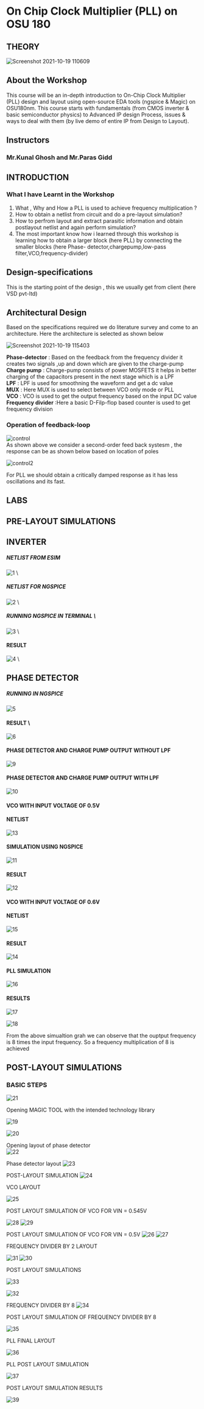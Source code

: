 # On Chip Clock Multiplier (PLL) on OSU 180 

## THEORY
 ![Screenshot 2021-10-19 110609](https://user-images.githubusercontent.com/64180927/137849917-61ecb4f1-148b-48bd-a001-a5b2c4fae571.png)

 
 ## About the Workshop 
This course will be an in-depth introduction to On-Chip Clock Multiplier (PLL) design and layout using open-source EDA tools (ngspice & Magic) on OSU180nm. This course starts with fundamentals (from CMOS inverter & basic semiconductor physics) to Advanced IP design Process, issues & ways to deal with them (by live demo of entire IP from Design to Layout).

##   Instructors 
###  Mr.Kunal Ghosh and Mr.Paras Gidd

## INTRODUCTION 
###  What I have Learnt in the Workshop  

1) What , Why and How a PLL is used to achieve frequency multiplication ?
2) How to obtain a netlist from circuit and do a pre-layout simulation?
3) How to perfrom layout and extract parasitic information and obtain postlayout netlist and again perform simulation? 
4) The most important know how i learned through this workshop is learning how to obtain a larger block (here PLL) by connecting the smaller blocks (here Phase-   detector,chargepump,low-pass filter,VCO,frequency-divider) 

## Design-specifications 
This is the starting point of the design , this we usually get from client (here VSD pvt-ltd) 

## Architectural Design 
Based on the specifications required we do literature survey and come to an architecture. Here the architecture is selected as shown below

![Screenshot 2021-10-19 115403](https://user-images.githubusercontent.com/64180927/137855012-270feb3f-0daa-43f7-8957-79c0f0c76d04.png) 

 **Phase-detector** : Based on the feedback from the frequency divider it creates two signals ,up and down which are given to the charge-pump\
 **Charge pump**  : Charge-pump consists of power MOSFETS it helps in better charging of the capacitors present in the next stage which is a LPF\
 **LPF** : LPF is used for smoothning the waveform and get a dc value \
 **MUX** : Here MUX is used to select between VCO only mode or PLL \
 **VCO** : VCO is used to get the output frequency based on the input DC value \
 **Frequency divider** :Here a basic D-Filp-flop based counter is used to get frequency division 
 
 ### Operation of feedback-loop 
![control](https://user-images.githubusercontent.com/64180927/137863054-f5a5a0da-3443-4501-ba7a-92bc1f077879.png) \
As shown above we consider a second-order feed back systesm , the response can be as shown below based on location of  poles  

![control2](https://user-images.githubusercontent.com/64180927/137864295-6423c779-f8c2-40cd-afb0-53fd176795c8.png) 

For PLL we should obtain a critically damped response as it has less oscillations and its fast. 

## LABS 
## PRE-LAYOUT SIMULATIONS 

## INVERTER 

##### NETLIST FROM ESIM 
![1](https://user-images.githubusercontent.com/64180927/137866353-9127cbfe-92c7-4187-9a1b-9120bb284923.png) \ 

##### NETLIST FOR  NGSPICE 
![2](https://user-images.githubusercontent.com/64180927/137866440-22af5903-be15-4664-bf41-a0b553cc3799.png) \ 

##### RUNNING NGSPICE IN TERMINAL \
 
![3](https://user-images.githubusercontent.com/64180927/137866492-fb61304f-7787-433a-80cd-6b08fa057461.png) \

#### RESULT  

![4](https://user-images.githubusercontent.com/64180927/137866556-5c38e214-d259-44c4-a194-7eaad652361a.png) \ 

## PHASE DETECTOR   

##### RUNNING IN NGSPICE  

![5](https://user-images.githubusercontent.com/64180927/137888350-925fa14d-625a-4bcc-abf3-705eb71ce1db.png) 

#### RESULT \ 


![6](https://user-images.githubusercontent.com/64180927/137888425-70893178-20ca-42de-8cd2-535c71bceaed.png)

####  PHASE DETECTOR AND CHARGE PUMP OUTPUT  WITHOUT LPF  


![9](https://user-images.githubusercontent.com/64180927/137888762-45ec1f6f-13c6-43e3-a70b-182d2bc1fa8e.png) 

#### PHASE DETECTOR AND CHARGE PUMP OUTPUT WITH LPF 


![10](https://user-images.githubusercontent.com/64180927/137888957-26cdbf28-075b-4f62-a788-e98e33c07083.png)

#### VCO WITH INPUT VOLTAGE OF 0.5V  
#### NETLIST 

![13](https://user-images.githubusercontent.com/64180927/137889159-e2fe3f9a-0d7d-4456-8263-d0ba521930f7.png)

#### SIMULATION USING NGSPICE 
![11](https://user-images.githubusercontent.com/64180927/137889450-7fab236d-923d-4686-b80f-aaf953e3a71c.png)

#### RESULT 
![12](https://user-images.githubusercontent.com/64180927/137889545-17652d3f-b289-4afe-bab9-d57cad00634e.png)


#### VCO WITH INPUT VOLTAGE OF 0.6V  
#### NETLIST 

![15](https://user-images.githubusercontent.com/64180927/137889639-e23de1b8-25ce-4503-89e6-ed3e78dbb168.png)

#### RESULT 

![14](https://user-images.githubusercontent.com/64180927/137889722-86a4a1f7-6714-4013-ba63-0212494fad28.png) 

#### PLL SIMULATION 


![16](https://user-images.githubusercontent.com/64180927/137890029-5e5584c3-9409-4887-89f5-ecd1d53bed24.png)

#### RESULTS 

![17](https://user-images.githubusercontent.com/64180927/137890096-cf0ba1d7-d761-40a4-8e05-d031560a5204.png)

![18](https://user-images.githubusercontent.com/64180927/137890116-d43b0fdd-af94-43e9-91f6-153592311440.png)

From the above simualtion grah we can observe that the  ouptput frequency is 8 times the input frequency. So a frequency multiplication of 8 is achieved 
## POST-LAYOUT SIMULATIONS  
### BASIC STEPS

![21](https://user-images.githubusercontent.com/64180927/137895963-fe17935a-2bcd-4a9c-8f00-20a260b31bc7.png)

Opening MAGIC TOOL with the intended technology library

![19](https://user-images.githubusercontent.com/64180927/137894528-cd532396-23f3-4b9b-bbba-9c3e437debdb.png)

![20](https://user-images.githubusercontent.com/64180927/137894571-6a60cbee-0b1b-484f-9cc1-a6b2b61d24c0.png)

Opening layout of phase detector  
![22](https://user-images.githubusercontent.com/64180927/137900202-30a5873c-268d-49d8-9d22-da0d333a0555.png)

Phase detector layout 
![23](https://user-images.githubusercontent.com/64180927/137897705-37e33c06-d032-4c0e-b96d-7b2d79f9e073.png)

POST-LAYOUT SIMULATION 
![24](https://user-images.githubusercontent.com/64180927/137901090-a5fbe30d-3f47-40a9-a545-8f34ad3d84b8.png)

VCO LAYOUT 

![25](https://user-images.githubusercontent.com/64180927/137908588-fa76e2bb-ec9f-4601-84cf-3945213427c1.png)

POST LAYOUT SIMULATION OF VCO FOR VIN = 0.545V 

![28](https://user-images.githubusercontent.com/64180927/137910807-c3993f48-45fd-4869-a527-014171048581.png)
![29](https://user-images.githubusercontent.com/64180927/137910828-a0519a06-d82d-4bf0-b175-6b8b5c1ec0ae.png)


POST LAYOUT SIMULATION OF VCO FOR VIN = 0.5V
![26](https://user-images.githubusercontent.com/64180927/137910889-77fbc32f-8b87-43cb-8a63-c3d1d7dc973a.png)
![27](https://user-images.githubusercontent.com/64180927/137910919-8d70482b-5246-47c7-90cd-bc2ba7603f9d.png)

FREQUENCY DIVIDER BY 2 LAYOUT 

![31](https://user-images.githubusercontent.com/64180927/137913335-9dd7d7ab-57f1-4f2d-901d-40d3f60760bd.png)
![30](https://user-images.githubusercontent.com/64180927/137913356-e4662538-fbce-48b2-b9cd-8a05e3bd2144.png)
 
 POST LAYOUT SIMULATIONS 
 
 ![33](https://user-images.githubusercontent.com/64180927/137914380-7ff72a22-4eb0-446e-b4da-cff98dd70646.png)

![32](https://user-images.githubusercontent.com/64180927/137914404-81168bb8-a26f-46a3-9cec-a3f34c8514f8.png)

FREQUENCY DIVIDER BY  8 
![34](https://user-images.githubusercontent.com/64180927/137915578-5c4b9378-4b9f-4a13-8f37-23dc5bdc38a8.png)

 POST LAYOUT SIMULATION OF FREQUENCY DIVIDER BY 8 
 
 ![35](https://user-images.githubusercontent.com/64180927/137916407-e5f986db-34b8-4cf2-8a09-db6aa22f5539.png)

PLL FINAL LAYOUT  

![36](https://user-images.githubusercontent.com/64180927/137920097-e85bc8be-e2bc-4515-beb6-50352e315f0d.png)

PLL POST LAYOUT SIMULATION  

![37](https://user-images.githubusercontent.com/64180927/137922256-bfc6c9a8-4a86-4a05-b103-ffc617361a15.png)
 
 POST LAYOUT SIMULATION RESULTS
 

![39](https://user-images.githubusercontent.com/64180927/137922709-dea9e992-b7e5-424a-9ca4-f92aab05e264.png)

